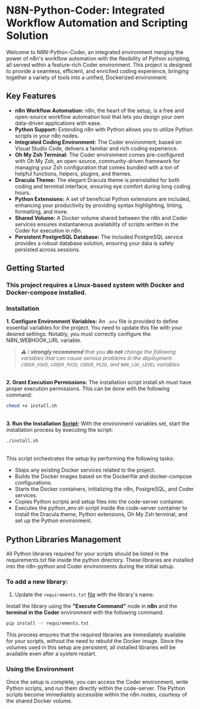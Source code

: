 # N8N-Python-Coder: Integrated Workflow Automation and Scripting Solution

Welcome to N8N-Python-Coder, an integrated environment merging the power of n8n's workflow automation with the flexibility of Python scripting, all served within a feature-rich Coder environment. This project is designed to provide a seamless, efficient, and enriched coding experience, bringing together a variety of tools into a unified, Dockerized environment.


## Key Features

- **n8n Workflow Automation:** n8n, the heart of the setup, is a free and open-source workflow automation tool that lets you design your own data-driven applications with ease.
- **Python Support:** Extending n8n with Python allows you to utilize Python scripts in your n8n nodes.
- **Integrated Coding Environment:** The Coder environment, based on Visual Studio Code, delivers a familiar and rich coding experience.
- **Oh My Zsh Terminal:** The Coder environment comes pre-configured with Oh My Zsh, an open-source, community-driven framework for managing your Zsh configuration that comes bundled with a ton of helpful functions, helpers, plugins, and themes.
- **Dracula Theme:** The elegant Dracula theme is preinstalled for both coding and terminal interface, ensuring eye comfort during long coding hours.
- **Python Extensions:** A set of beneficial Python extensions are included, enhancing your productivity by providing syntax highlighting, linting, formatting, and more.
- **Shared Volume:** A Docker volume shared between the n8n and Coder services ensures instantaneous availability of scripts written in the Coder for execution in n8n.
- **Persistent PostgreSQL Database:** The included PostgreSQL service provides a robust database solution, ensuring your data is safely persisted across sessions.


## Getting Started

### This project requires a **Linux-based** system with **Docker** and **Docker-compose** installed.

### Installation

**1. Configure Environment Variables:** An `.env` file is provided to define essential variables for the project. You need to update this file with your desired settings. Notably, you must correctly configure the N8N_WEBHOOK_URL variable.

> *⚠ I **strongly recommend** that you **do not** change the following variables that can cause serious problems in the deployment: `CODER_USER`, `CODER_PUID`, `CODER_PGID`, and `N8N_LOG_LEVEL` variables*

\
**2. Grant Execution Permissions:** The installation script install.sh must have proper execution permissions. This can be done with the following command:

```bash
chmod +x install.sh
```
\
**3. Run the Installation [Script](install.sh):** With the environment variables set, start the installation process by executing the script:

```bash
./install.sh
```
\
This script orchestrates the setup by performing the following tasks:

- Stops any existing Docker services related to the project.
- Builds the Docker images based on the Dockerfile and docker-compose configurations.
- Starts the Docker containers, initializing the n8n, PostgreSQL, and Coder services.
- Copies Python scripts and setup files into the code-server container.
- Executes the python_env.sh script inside the code-server container to install the Dracula theme, Python extensions, Oh My Zsh terminal, and set up the Python environment.


## Python Libraries Management

All Python libraries required for your scripts should be listed in the requirements.txt file inside the python directory. These libraries are installed into the n8n-python and Coder environments during the initial setup.

### To add a new library:

1. Update the `requirements.txt` [file](python/requirements.txt) with the library's name.

Install the library using the **"Execute Command"** node in **n8n** and the **terminal in the Coder** environment with the following command:

```bash
pip install -r requirements.txt
```

This process ensures that the required libraries are immediately available for your scripts, without the need to rebuild the Docker image. Since the volumes used in this setup are persistent, all installed libraries will be available even after a system restart.

### Using the Environment

Once the setup is complete, you can access the Coder environment, write Python scripts, and run them directly within the code-server. The Python scripts become immediately accessible within the n8n nodes, courtesy of the shared Docker volume.
